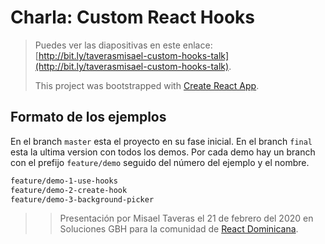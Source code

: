 # Charla: Custom React Hooks

> Puedes ver las diapositivas en este enlace: [http://bit.ly/taverasmisael-custom-hooks-talk](http://bit.ly/taverasmisael-custom-hooks-talk).
>
> This project was bootstrapped with [Create React App](https://github.com/facebook/create-react-app).

## Formato de los ejemplos

En el branch `master` esta el proyecto en su fase inicial. En el branch `final` esta la ultima version con todos los demos. Por cada demo hay un branch con el prefijo `feature/demo` seguido del número del ejemplo y el nombre.

```bash
feature/demo-1-use-hooks
feature/demo-2-create-hook
feature/demo-3-background-picker
```

>> Presentación por Misael Taveras el 21 de febrero del 2020 en Soluciones GBH para la comunidad de [React Dominicana](https://github.com/React-Dominicana).
